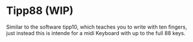 # Tipp88 (WIP)

Similar to the software tipp10, which teaches you to write with ten fingers, just instead this is intende for a midi Keyboard with up to the full 88 keys.

